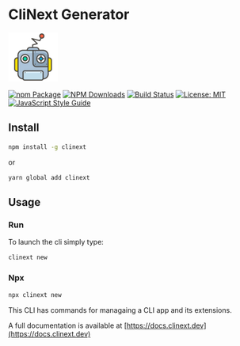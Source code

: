 # CliNext Generator

![logo](/static/img/icon.png)

[![npm Package](https://img.shields.io/npm/v/generator.svg?style=flat-square)](https://www.npmjs.org/package/generator)
[![NPM Downloads](https://img.shields.io/npm/dm/generator.svg)](https://npmjs.org/package/generator)
[![Build Status](https://github.com/clinext-core/generator/actions/workflows/release.yml/badge.svg)](https://github.com/clinext-core/generator/actions/tests.yml)
[![License: MIT](https://img.shields.io/badge/License-MIT-yellow.svg)](https://opensource.org/licenses/MIT)
[![JavaScript Style Guide](https://img.shields.io/badge/code_style-standard-brightgreen.svg)](https://standardjs.com)

## Install

```bash
npm install -g clinext
```
or

```bash
yarn global add clinext
```

## Usage

### Run
To launch the cli simply type:

```bash
clinext new
```

### Npx
```bash
npx clinext new
```

This CLI has commands for managaing a CLI app and its extensions.

A full documentation is available at [https://docs.clinext.dev](https://docs.clinext.dev)
